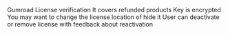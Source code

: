 Gumroad License verification
It covers refunded products
Key is encrypted
You may want to change the license location of hide it
User can deactivate or remove license with feedback about reactivation
